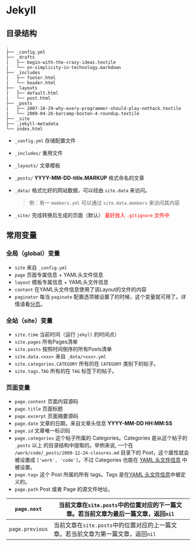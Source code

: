 # Jekyll

## 目录结构

```
.
├── _config.yml
├── _drafts
|   ├── begin-with-the-crazy-ideas.textile
|   └── on-simplicity-in-technology.markdown
├── _includes
|   ├── footer.html
|   └── header.html
├── _layouts
|   ├── default.html
|   └── post.html
├── _posts
|   ├── 2007-10-29-why-every-programmer-should-play-nethack.textile
|   └── 2009-04-26-barcamp-boston-4-roundup.textile
├── _site
├── .jekyll-metadata
└── index.html
```

- `_config.yml` 存储配置文件

- `_includes/` 重用文件

- `_layouts/` 文章模板

- `_posts/` **YYYY-MM-DD-title.MARKUP** 格式命名的文章

- `_data/` 格式化好的网站数据，可以经由 `site.data` 来访问。

	> 例：有一 `members.yml` 可以通过 `site.data.members` 来访问其内容

- `_site/` 完成转换后生成的页面（默认） <font color=red>最好放入 `.gitignore` 文件中</font>

## 常用变量

### 全局（global）变量

- `site` 来自 `_config.yml`
- `page` 页面专属信息 + YAML头文件信息
- `layout` 模板专属信息 + YAML头文件信息
- `content` 在YAML头文件信息使用了该Layout的文件的内容
- `paginator`  每当 `paginate` 配置选项被设置了的时候，这个变量就可用了。详情请看[分页](http://jekyllcn.com/docs/pagination/)。

### 全站（site）变量

- `site.time` 当前时间（运行 `jekyll` 的时间点）
- `site.pages` 所有Pages清单
- `site.posts` 按照时间倒序的所有Posts清单
- `site.data.<xxx>` 来自 `_data/<xxx>.yml`
- `site.categories.CATEGORY` 所有的在 `CATEGORY` 类别下的帖子。
- `site.tags.TAG` 所有的在 `TAG` 标签下的帖子。

### 页面变量

- `page.content` 页面内容源码
- `page.title` 页面标题
- `page.excerpt` 页面摘要源码
- `page.date` 文章的日期，来自文章头信息 **YYYY-MM-DD HH:MM:SS**
- `page.id` 文章唯一标识码
- `page.categories` 这个帖子所属的 Categories。Categories 是从这个帖子的 `_posts` 以上 的目录结构中提取的。举例来说, 一个在 `/work/code/_posts/2008-12-24-closures.md` 目录下的 Post，这个属性就会被设置成 `['work', 'code']`。不过 Categories 也能在 [YAML 头文件信息](http://jekyllcn.com/docs/frontmatter/) 中被设置。
- `page.tags` 这个 Post 所属的所有 tags。Tags 是在[YAML 头文件信息](http://jekyllcn.com/docs/frontmatter/)中被定义的。
- `page.path` Post 或者 Page 的源文件地址。

| `page.next`     | 当前文章在`site.posts`中的位置对应的下一篇文章。若当前文章为最后一篇文章，返回`nil` |
| --------------- | ------------------------------------------------------------ |
| `page.previous` | 当前文章在`site.posts`中的位置对应的上一篇文章。若当前文章为第一篇文章，返回`nil` |